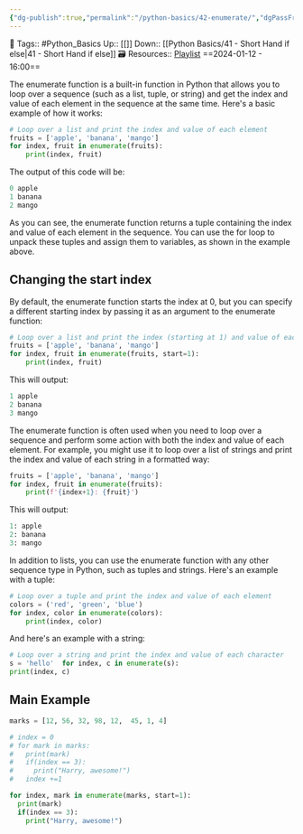 ```yaml
---
{"dg-publish":true,"permalink":"/python-basics/42-enumerate/","dgPassFrontmatter":true,"noteIcon":"3","created":"2024-01-12T16:00:15.896+05:30","updated":"2024-01-12T16:10:20.570+05:30"}
---
```


🧶 Tags:: #Python_Basics 
Up:: [[]]
Down:: [[Python Basics/41 - Short Hand if else\|41 - Short Hand if else]]
🗃 Resources:: [Playlist](https://www.youtube.com/playlist?list=PLu0W_9lII9agwh1XjRt242xIpHhPT2llg)
==2024-01-12 - 16:00==

The enumerate function is a built-in function in Python that allows you to loop over a sequence (such as a list, tuple, or string) and get the index and value of each element in the sequence at the same time. Here's a basic example of how it works:
```python
# Loop over a list and print the index and value of each element
fruits = ['apple', 'banana', 'mango']
for index, fruit in enumerate(fruits):
	print(index, fruit)
```

The output of this code will be:
```python
0 apple
1 banana
2 mango
```

As you can see, the enumerate function returns a tuple containing the index and value of each element in the sequence. You can use the for loop to unpack these tuples and assign them to variables, as shown in the example above.

## Changing the start index
By default, the enumerate function starts the index at 0, but you can specify a different starting index by passing it as an argument to the enumerate function:
```python
# Loop over a list and print the index (starting at 1) and value of each element
fruits = ['apple', 'banana', 'mango']
for index, fruit in enumerate(fruits, start=1):
	print(index, fruit)
```

This will output:
```python
1 apple
2 banana
3 mango
```

The enumerate function is often used when you need to loop over a sequence and perform some action with both the index and value of each element. For example, you might use it to loop over a list of strings and print the index and value of each string in a formatted way:
```python
fruits = ['apple', 'banana', 'mango']
for index, fruit in enumerate(fruits):
	print(f'{index+1}: {fruit}')
```

This will output:
```python
1: apple
2: banana
3: mango
```

In addition to lists, you can use the enumerate function with any other sequence type in Python, such as tuples and strings. Here's an example with a tuple:
```python
# Loop over a tuple and print the index and value of each element
colors = ('red', 'green', 'blue')
for index, color in enumerate(colors):
	print(index, color)
```

And here's an example with a string:
```python
# Loop over a string and print the index and value of each character
s = 'hello'  for index, c in enumerate(s):
print(index, c)
```

## Main Example
```python
marks = [12, 56, 32, 98, 12,  45, 1, 4]

# index = 0
# for mark in marks:
#   print(mark)
#   if(index == 3):
#     print("Harry, awesome!")
#   index +=1

for index, mark in enumerate(marks, start=1):
  print(mark)
  if(index == 3):
    print("Harry, awesome!")
```